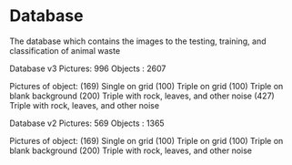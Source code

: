 # Database
The database which contains the images to the testing, training, and classification of animal waste

Database v3
Pictures: 996
Objects : 2607

Pictures of object:
  (169) Single on grid
  (100) Triple on grid
  (100) Triple on blank background
  (200) Triple with rock, leaves, and other noise
  (427) Triple with rock, leaves, and other noise

Database v2
Pictures: 569
Objects : 1365

Pictures of object:
  (169) Single on grid
  (100) Triple on grid
  (100) Triple on blank background
  (200) Triple with rock, leaves, and other noise
